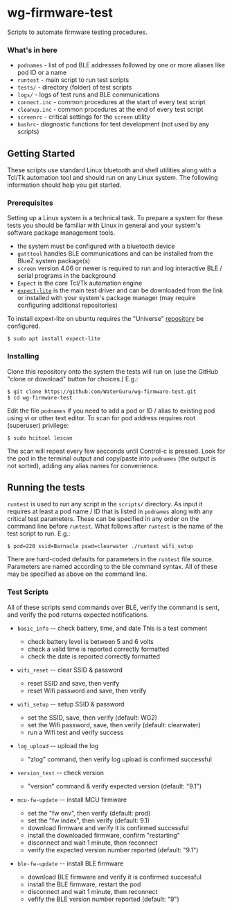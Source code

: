 # wg-firmware-test

Scripts to automate firmware testing procedures. 

### What's in here

* ```podnames``` - list of pod BLE addresses followed by one or more aliases like pod ID or a name
* ```runtest```  - main script to run test scripts
* ```tests/``` - directory (folder) of test scripts
* ```logs/``` - logs of test runs and BLE communications
* ```connect.inc``` - common procedures at the start of every test script
* ```cleanup.inc``` - common procedures at the end of every test script
* ```screenrc``` - critical settings for the ```screen``` utility
* ```bashrc```- diagnostic functions for test development (not used by any scripts)

## Getting Started

These scripts use standard Linux bluetooth and shell utilities along with a Tcl/Tk automation tool and should run on any Linux system. The following information should help you get started.

### Prerequisites

Setting up a Linux system is a technical task. To prepare a system for these tests you should be familiar with Linux in general and your system's software package management tools.

* the system must be configured with a bluetooth device
* ```gatttool``` handles BLE communications and can be installed from the BlueZ system package(s)
* ```screen``` version 4.06 or newer is required to run and log interactive BLE / serial programs in the background
* ```Expect``` is the core Tcl/Tk automation engine
* [```expect-lite```](http://expect-lite.sourceforge.net/expect-lite_install.html) is the main test driver and can be downloaded from the link or installed with your system's package manager (may require configuring additional repositories) 

To install expext-lite on ubuntu requires the "Universe" [repository](https://help.ubuntu.com/community/Repositories#Managing_Repositories) be configured. 

```
$ sudo apt install expect-lite
```
### Installing

Clone this repository onto the system the tests will run on (use the GitHub "clone or download" button for choices.) E.g.: 

```
$ git clone https://github.com/WaterGuru/wg-firmware-test.git
$ cd wg-firmware-test
```

Edit the file ```podnames``` if you need to add a pod or ID / alias to existing pod using vi or other text editor. To scan for pod address requires root (superuser) privilege:

```
$ sudo hcitool lescan
```

The scan will repeat every few secconds until Control-c is pressed. Look for the pod in the terminal output and copy/paste into ```podnames``` (the output is not sorted), adding any alias names for convenience.

## Running the tests

```runtest``` is used to run any script in the ```scripts/``` directory. As input it requires at least a pod name / ID that is listed in ```podnames``` along with any critical test parameters. These can be specified in any order on the command line before ```runtest```. What follows after ```runtest``` is the name of the test script to run. E.g.:

```
$ pod=220 ssid=Barnacle pswd=clearwater ./runtest wifi_setup
```

There are hard-coded defaults for parameters in the ```runtest``` file source. Parameters are named according to the ble command syntax. All of these may be specified as above on the command line.


### Test Scripts

All of these scripts send commands over BLE, verify the command is sent, and verify the pod returns expected notifications.

* ```basic_info``` -- check battery, time, and date
  This is a test comment
  * check battery level is between 5 and 6 volts
  * check a valid time is reported correctly formatted
  * check the date is reported correctly formatted

* ```wifi_reset``` -- clear SSID & password
  * reset SSID and save, then verify
  * reset Wifi password and save, then verify

* ```wifi_setup``` -- setup SSID & password
  * set the SSID, save, then verify (default: WG2)
  * set the Wifi password, save, then verify (default: clearwater)
  * run a Wifi test and verify success

* ```log_upload``` -- upload the log
  * "zlog" command, then verify log upload is confirmed successful

* ```version_test``` -- check version
  * "version" command & verify expected version (default: "9.1") 

* ```mcu-fw-update``` -- install MCU firmware
  * set the "fw env", then verify (default: prod)
  * set the "fw index", then verify (default: 9.1)
  * download firmware and verify it is confirmed successful
  * install the downloaded firmware, confirm "restarting"
  * disconnect and wait 1 minute, then reconnect
  * verify the expected version number reported (default: "9.1")

* ```ble-fw-update``` -- install BLE firmware
  * download BLE firmware and verify it is confirmed successful
  * install the BLE firmware, restart the pod
  * disconnect and wait 1 minute, then reconnect
  * vefify the BLE version number reported (default: "9")

